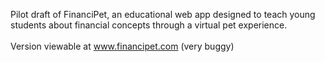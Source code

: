 Pilot draft of FinanciPet, an educational web app designed to teach young students about financial concepts through a virtual pet experience. \
\
Version viewable at www.financipet.com (very buggy)
